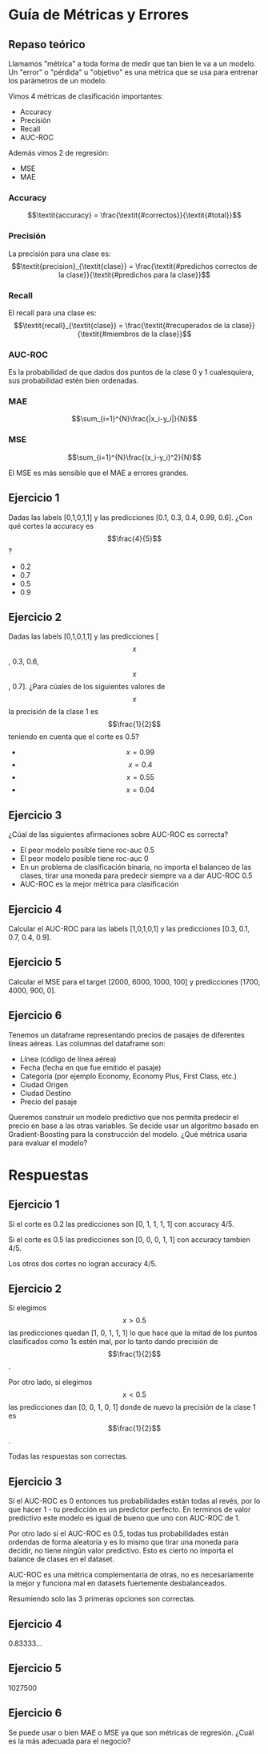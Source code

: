 # Guía de Métricas y Errores

## Repaso teórico

Llamamos "métrica" a toda forma de medir que tan bien le va a un modelo. Un "error" o "pérdida" u "objetivo" es una métrica que se usa para entrenar los parámetros de un modelo.

Vimos 4 métricas de clasificación importantes:
* Accuracy
* Precisión
* Recall
* AUC-ROC

Además vimos 2 de regresión:
* MSE
* MAE

### Accuracy

$$\textit{accuracy} = \frac{\textit{#correctos}}{\textit{#total}}$$

### Precisión

La precisión para una clase es:
$$\textit{precision}_{\textit{clase}} = \frac{\textit{#predichos correctos de la clase}}{\textit{#predichos para la clase}}$$

### Recall

El recall para una clase es:
$$\textit{recall}_{\textit{clase}} = \frac{\textit{#recuperados de la clase}}{\textit{#miembros de la clase}}$$

### AUC-ROC

Es la probabilidad de que dados dos puntos de la clase 0 y 1 cualesquiera, sus probabilidad estén bien ordenadas.

### MAE

$$\sum_{i=1}^{N}\frac{|x_i-y_i|}{N}$$

### MSE

$$\sum_{i=1}^{N}\frac{(x_i-y_i)^2}{N}$$

El MSE es más sensible que el MAE a errores grandes.

## Ejercicio 1

Dadas las labels [0,1,0,1,1] y las predicciones [0.1, 0.3, 0.4, 0.99, 0.6]. ¿Con qué cortes la accuracy es $$\frac{4}{5}$$?
* 0.2
* 0.7
* 0.5
* 0.9

## Ejercicio 2

Dadas las labels [0,1,0,1,1] y las predicciones [$$x$$, 0.3, 0.6, $$x$$, 0.7]. ¿Para cúales de los siguientes valores de $$x$$ la precisión de la clase 1 es $$\frac{1}{2}$$ teniendo en cuenta que el corte es 0.5?
* $$x=0.99$$
* $$x=0.4$$
* $$x=0.55$$
* $$x=0.04$$

## Ejercicio 3

¿Cúal de las siguientes afirmaciones sobre AUC-ROC es correcta?

* El peor modelo posible tiene roc-auc 0.5
* El peor modelo posible tiene roc-auc 0
* En un problema de clasificación binaria, no importa el balanceo de las clases, tirar una moneda para predecir siempre va a dar AUC-ROC 0.5
* AUC-ROC es la mejor métrica para clasificación

## Ejercicio 4

Calcular el AUC-ROC para las labels [1,0,1,0,1] y las predicciones [0.3, 0.1, 0.7, 0.4, 0.9].

## Ejercicio 5

Calcular el MSE para el target [2000, 6000, 1000, 100] y predicciones [1700, 4000, 900, 0].

## Ejercicio 6

Tenemos un dataframe representando precios de pasajes de diferentes líneas aéreas. Las columnas del dataframe son:

* Línea (código de línea aérea)
* Fecha (fecha en que fue emitido el pasaje)
* Categoría (por ejemplo Economy, Economy Plus, First Class, etc.)
* Ciudad Origen
* Ciudad Destino
* Precio del pasaje

Queremos construir un modelo predictivo que nos permita predecir el precio en base a las otras variables. Se decide usar un algoritmo basado en Gradient-Boosting para la construcción del modelo. ¿Qué métrica usaria para evaluar el modelo?

# Respuestas

## Ejercicio 1

Si el corte es 0.2 las predicciones son [0, 1, 1, 1, 1] con accuracy 4/5.

Si el corte es 0.5 las predicciones son [0, 0, 0, 1, 1] con accuracy tambien 4/5.

Los otros dos cortes no logran accuracy 4/5.

## Ejercicio 2

Si elegimos $$x > 0.5$$ las predicciones quedan [1, 0, 1, 1, 1] lo que hace que la mitad de los puntos clasificados como 1s estén mal, por lo tanto dando precisión de $$\frac{1}{2}$$.

Por otro lado, si elegimos $$x < 0.5$$ las predicciones dan [0, 0, 1, 0, 1] donde de nuevo la precisión de la clase 1 es $$\frac{1}{2}$$.

Todas las respuestas son correctas.

## Ejercicio 3

Si el AUC-ROC es 0 entonces tus probabilidades están todas al revés, por lo que hacer 1 - tu predicción es un predictor perfecto. En terminos de valor predictivo este modelo es igual de bueno que uno con AUC-ROC de 1.

Por otro lado si el AUC-ROC es 0.5, todas tus probabilidades están ordendas de forma aleatoria y es lo mismo que tirar una moneda para decidir, no tiene ningún valor predictivo. Esto es cierto no importa el balance de clases en el dataset.

AUC-ROC es una métrica complementaria de otras, no es necesariamente la mejor y funciona mal en datasets fuertemente desbalanceados.

Resumiendo solo las 3 primeras opciones son correctas.

## Ejercicio 4

0.83333...

## Ejercicio 5

1027500

## Ejercicio 6

Se puede usar o bien MAE o MSE ya que son métricas de regresión. ¿Cuál es la más adecuada para el negocio?
